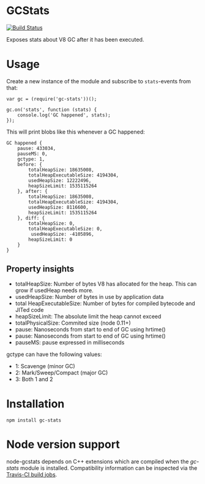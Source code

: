 # GCStats
[![Build Status](https://travis-ci.org/dainis/node-gcstats.svg?branch=master)](https://travis-ci.org/dainis/node-gcstats)

Exposes stats about V8 GC after it has been executed.

# Usage

Create a new instance of the module and subscribe to `stats`-events from that:

    var gc = (require('gc-stats'))();

    gc.on('stats', function (stats) {
        console.log('GC happened', stats);
    });

This will print blobs like this whenever a GC happened:

    GC happened {
        pause: 433034,
        pauseMS: 0,
        gctype: 1,
        before: {
            totalHeapSize: 18635008,
            totalHeapExecutableSize: 4194304,
            usedHeapSize: 12222496,
            heapSizeLimit: 1535115264
        }, after: {
            totalHeapSize: 18635008,
            totalHeapExecutableSize: 4194304,
            usedHeapSize: 8116600,
            heapSizeLimit: 1535115264
        }, diff: {
            totalHeapSize: 0,
            totalHeapExecutableSize: 0,
             usedHeapSize: -4105896,
            heapSizeLimit: 0
        }
    }

## Property insights
* totalHeapSize: Number of bytes V8 has allocated for the heap. This can grow if usedHeap needs more.
* usedHeapSize: Number of bytes in use by application data
* total HeapExecutableSize: Number of bytes for compiled bytecode and JITed code
* heapSizeLimit: The absolute limit the heap cannot exceed
* totalPhysicalSize: Commited size (node 0.11+)
* pause: Nanoseconds from start to end of GC using hrtime()
* pause: Nanoseconds from start to end of GC using hrtime()
* pauseMS: pause expressed in milliseconds

gctype can have the following values:
* 1: Scavenge (minor GC)
* 2: Mark/Sweep/Compact (major GC)
* 3: Both 1 and 2

# Installation

    npm install gc-stats

# Node version support
node-gcstats depends on C++ extensions which are compiled when the *gc-stats* module is installed. Compatibility information can be inspected via the [Travis-CI build jobs](https://travis-ci.org/dainis/node-gcstats/).
